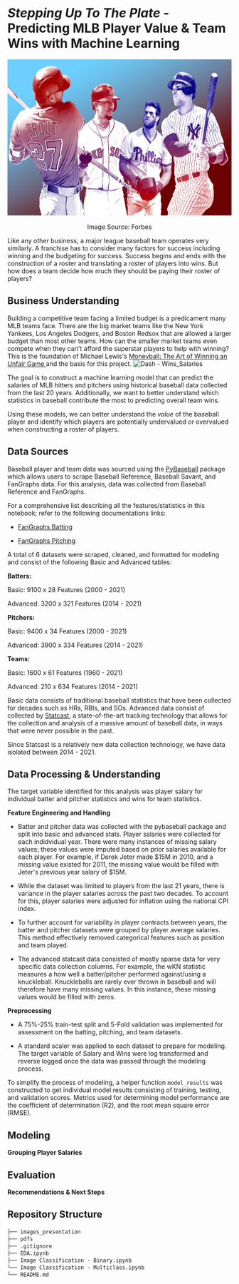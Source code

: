 # *Stepping Up To The Plate* - Predicting MLB Player Value & Team Wins with Machine Learning
<p align="center">
  <img 
  src = "https://github.com/eric8395/baseball-analytics/blob/main/images/stars.jpeg"  width="600" height="350" alt = "test"/>
<p align="center"> 
Image Source: Forbes
</p> 


Like any other business, a major league baseball team operates very similarly. A franchise has to consider many factors for success including winning and the budgeting for success. Success begins and ends with the construction of a roster and translating a roster of players into wins. But how does a team decide how much they should be paying their roster of players? 

## Business Understanding

Building a competitive team facing a limited budget is a predicament many MLB teams face. There are the big market teams like the New York Yankees, Los Angeles Dodgers, and Boston Redsox that are allowed a larger budget than most other teams. How can the smaller market teams even compete when they can't afford the superstar players to help with winning? This is the foundation of Michael Lewis's <a href="https://en.wikipedia.org/wiki/Moneyball"> Moneyball: The Art of Winning an Unfair Game </a> and the basis for this project. 
![Dash - Wins_Salaries](https://user-images.githubusercontent.com/86889081/185801237-28c22e95-c68d-4296-94a5-930b3282eb0f.png)

The goal is to construct a machine learning model that can predict the salaries of MLB hitters and pitchers using historical baseball data collected from the last 20 years. Additionally, we want to better understand which statistics in baseball contribute the most to predicting overall team wins. 

Using these models, we can better understand the *value* of the baseball player and identify which players are potentially undervalued or overvalued when constructing a roster of players. 

## Data Sources

Baseball player and team data was sourced using the <a href = "https://github.com/jldbc/pybaseball"> PyBaseball</a> package which allows users to scrape Baseball Reference, Baseball Savant, and FanGraphs data. For this analysis, data was collected from Baseball Reference and FanGraphs. 

For a comprehensive list describing all the features/statistics in this notebook; refer to the following documentations links:

- <a href = 'https://library.fangraphs.com/offense/offensive-statistics-list/'> FanGraphs Batting </a> 

- <a href = 'https://library.fangraphs.com/pitching/complete-list-pitching/'> FanGraphs Pitching </a> 

A total of 6 datasets were scraped, cleaned, and formatted for modeling and consist of the following Basic and Advanced tables:

**Batters:**

Basic: 9100 x 28 Features (2000 - 2021)

Advanced: 3200 x 321 Features (2014 - 2021)

**Pitchers:**

Basic: 9400 x 34 Features (2000 - 2021)

Advanced: 3900 x 334 Features (2014 - 2021)

**Teams:**

Basic: 1600 x 61 Features (1960 - 2021)

Advanced: 210 x 634 Features (2014 - 2021)

Basic data consists of traditional baseball statistics that have been collected for decades such as HRs, RBIs, and SOs. Advanced data consist of collected by <a href = "https://www.mlb.com/glossary/statcast"> Statcast</a>, a state-of-the-art tracking technology that allows for the collection and analysis of a massive amount of baseball data, in ways that were never possible in the past. 

Since Statcast is a relatively new data collection technology, we have data isolated between 2014 - 2021. 

## Data Processing & Understanding

The target variable identified for this analysis was player salary for individual batter and pitcher statistics and wins for team statistics. 

**Feature Engineering and Handling**

- Batter and pitcher data was collected with the pybaseball package and split into basic and advanced stats. Player salaries were collected for each indidvidual year. There were many instances of missing salary values; these values were imputed based on prior salaries available for each player. For example, if Derek Jeter made $15M in 2010, and a missing value existed for 2011, the missing value would be filled with Jeter's previous year salary of $15M. 

- While the dataset was limited to players from the last 21 years, there is variance in the player salaries across the past two decades. To account for this, player salaries were adjusted for inflation using the national CPI index. 

- To further account for variability in player contracts between years, the batter and pitcher datasets were grouped by player average salaries. This method effectively removed categorical features such as position and team played. 

- The advanced statcast data consisted of mostly sparse data for very specific data collection columns. For example, the wKN statistic measures a how well a batter/pitcher performed against/using a knuckleball. Knuckleballs are rarely ever thrown in baseball and will therefore have many missing values. In this instance, these missing values would be filled with zeros. 

**Preprocessing**

- A 75%-25% train-test split and 5-Fold validation was implemented for assessment on the batting, pitching, and team datasets. 

- A standard scaler was applied to each dataset to prepare for modeling. The target variable of Salary and Wins were log transformed and reverse logged once the data was passed through the modeling process. 

To simplify the process of modeling, a helper function `model_results` was constructed to get individual model results consisting of training, testing, and validation scores. Metrics used for determining model performance are the coefficient of determination (R2), and the root mean square error (RMSE). 

## Modeling


**Grouping Player Salaries**


## Evaluation


**Recommendations & Next Steps**


## Repository Structure

```
├── images_presentation
├── pdfs
├── .gitignore
├── EDA.ipynb
├── Image Classification - Binary.ipynb
└── Image Classification - Multiclass.ipynb
└── README.md
```

